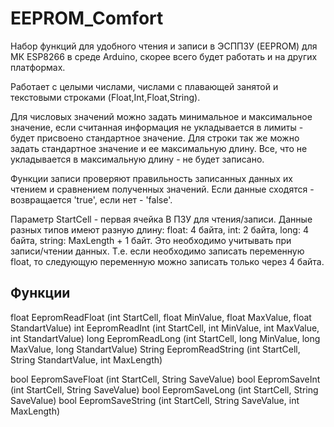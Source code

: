 # EEPROM_Comfort
Набор функций для удобного чтения и записи в ЭСППЗУ (EEPROM) для МК ESP8266 в среде Arduino, скорее всего будет работать и на других платформах.

Работает с целыми числами, числами с плавающей занятой и текстовыми строками (Float,Int,Float,String).

Для числовых значений можно задать минимальное и максимальное значение, если считанная информация не укладывается в лимиты - будет присвоено стандартное значение.
Для строки так же можно задать стандартное значение и ее максимальную длину. Все, что не укладывается в максимальную длину - не будет записано.

Функции записи проверяют правильность записанных данных их чтением и сравнением полученных значений. Если данные сходятся - возвращается 'true', если нет - 'false'.

Параметр StartCell - первая ячейка В ПЗУ для чтения/записи. Данные разных типов имеют разную длину:
float: 4 байта,
int: 2 байта,
long: 4 байта,
string: MaxLength + 1 байт.
Это необходимо учитывать при записи/чтении данных. Т.е. если необходимо записать переменную float, то следующую переменную можно записать только через 4 байта.

Функции
------------------

float EepromReadFloat (int StartCell, float MinValue, float MaxValue, float StandartValue)
int EepromReadInt (int StartCell, int MinValue, int MaxValue, int StandartValue)
long EepromReadLong (int StartCell, long MinValue, long MaxValue, long StandartValue)
String EepromReadString (int StartCell, String StandartValue, int MaxLength)

bool EepromSaveFloat (int StartCell, String SaveValue)
bool EepromSaveInt (int StartCell, String SaveValue)
bool EepromSaveLong (int StartCell, String SaveValue)
bool EepromSaveString (int StartCell, String SaveValue, int MaxLength)
